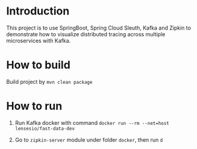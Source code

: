 # Introduction

This project is to use SpringBoot, Spring Cloud Sleuth, Kafka and Zipkin to demonstrate how to 
visualize distributed tracing across multiple microservices with Kafka.

# How to build

Build project by `mvn clean package` 

# How to run
1. Run Kafka docker with command `docker run --rm --net=host lensesio/fast-data-dev`

2. Go to `zipkin-server` module under folder `docker`, then run `d` 